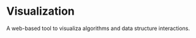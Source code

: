 Visualization
=============

A web-based tool to visualiza algorithms and data structure interactions.